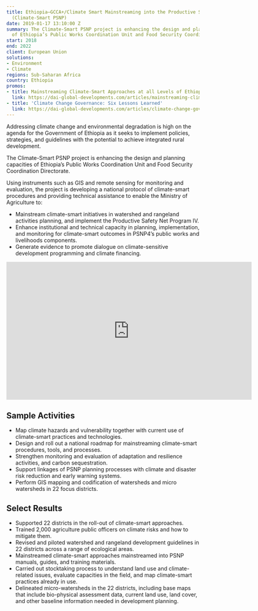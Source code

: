 ```yaml
---
title: Ethiopia—GCCA+/Climate Smart Mainstreaming into the Productive Safety Net Program
  (Climate-Smart PSNP)
date: 2019-01-17 13:10:00 Z
summary: The Climate-Smart PSNP project is enhancing the design and planning capacities
  of Ethiopia’s Public Works Coordination Unit and Food Security Coordination Directorate.
start: 2018
end: 2022
client: European Union
solutions:
- Environment
- Climate
regions: Sub-Saharan Africa
country: Ethiopia
promos:
- title: Mainstreaming Climate-Smart Approaches at all Levels of Ethiopian Society
  link: https://dai-global-developments.com/articles/mainstreaming-climate-smart-approaches-at-all-levels-of-ethiopian-society
- title: 'Climate Change Governance: Six Lessons Learned'
  link: https://dai-global-developments.com/articles/climate-change-governance-six-lessons-learned
---
```


Addressing climate change and environmental degradation is high on the agenda for the Government of Ethiopia as it seeks to implement policies, strategies, and guidelines with the potential to achieve integrated rural development.

The Climate-Smart PSNP project is enhancing the design and planning capacities of Ethiopia’s Public Works Coordination Unit and Food Security Coordination Directorate.

Using instruments such as GIS and remote sensing for monitoring and evaluation, the project is developing a national protocol of climate-smart procedures and providing technical assistance to enable the Ministry of Agriculture to:
* Mainstream climate-smart initiatives in watershed and rangeland activities planning, and implement the Productive Safety Net Program IV.
* Enhance institutional and technical capacity in planning, implementation, and monitoring for climate-smart outcomes in PSNP4’s public works and livelihoods components.
* Generate evidence to promote dialogue on climate-sensitive development programming and climate financing.

<iframe src="https://player.vimeo.com/video/555353932" width="640" height="360" frameborder="0" allow="autoplay; fullscreen; picture-in-picture" allowfullscreen></iframe>

## Sample Activities

* Map climate hazards and vulnerability together with current use of climate-smart practices and technologies.
* Design and roll out a national roadmap for mainstreaming climate-smart procedures, tools, and processes.
* Strengthen monitoring and evaluation of adaptation and resilience activities, and carbon sequestration.
* Support linkages of PSNP planning processes with climate and disaster risk reduction and early warning systems.
* Perform GIS mapping and codification of watersheds and micro watersheds in 22 focus districts.

## Select Results

* Supported 22 districts in the roll-out of climate-smart approaches. 
* Trained 2,000 agriculture public officers on climate risks and how to mitigate them. 
* Revised and piloted watershed and rangeland development guidelines in 22 districts across a range of ecological areas. 
* Mainstreamed climate-smart approaches mainstreamed into PSNP manuals, guides, and training materials.  
* Carried out stocktaking process to understand land use and climate-related issues, evaluate capacities in the field, and map climate-smart practices already in use. 
* Delineated micro-watersheds in the 22 districts, including base maps that include bio-physical assessment data, current land use, land cover, and other baseline information needed in development planning.
